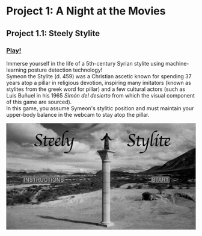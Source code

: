 # Project 1: A Night at the Movies

## Project 1.1: Steely Stylite

### [Play!](https://ylliez.github.io/CART263/projects/proj01_movieNight/proj01_steelyStylite/)

Immerse yourself in the life of a 5th-century Syrian stylite using machine-learning posture detection technology!<br>
Symeon the Stylite (d. 459) was a Christian ascetic known for spending 37 years atop a pillar in religious devotion, inspiring many imitators (known as stylites from the greek word for pillar) and a few cultural actors (such as Luis Buñuel in his 1965 *Simón del desierto* from which the visual component of this game are sourced).<br>
In this game, you assume Symeon's stylitic position and must maintain your upper-body balance in the webcam to stay atop the pillar.<br>

![Title Page](https://github.com/ylliez/CART263/blob/main/projects/proj01_movieNight/proj01_steelyStylite/assets/screenshots/ss_title.png?raw=true)
